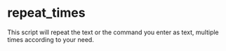 # repeat_times
This script will repeat the text or the command you enter as text, multiple times according to your need.
